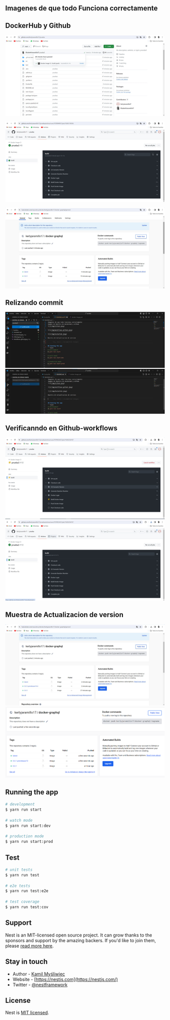 ## Imagenes de que todo Funciona correctamente
## DockerHub y Github
![](./img/Github.jpeg)

![](./img/Workflows-github.jpeg)

![](./img/Dockerhub.jpeg)

## Relizando commit
![](./img/commit.jpeg)
![](./img/commit%20subido.jpeg)

## Verificanndo en Github-workflows
![](./img/workflows-ejecutandose.jpeg)
![](./img/workflows-correcto.jpeg)

## Muestra de Actualizacion de version
![](./img/Dockerhub-versionactualizada.jpeg)
![](./img/evidencia-dockerhub.png)



## Running the app
```bash
# development
$ yarn run start

# watch mode
$ yarn run start:dev

# production mode
$ yarn run start:prod
```

## Test

```bash
# unit tests
$ yarn run test

# e2e tests
$ yarn run test:e2e

# test coverage
$ yarn run test:cov
```

## Support

Nest is an MIT-licensed open source project. It can grow thanks to the sponsors and support by the amazing backers. If you'd like to join them, please [read more here](https://docs.nestjs.com/support).

## Stay in touch

- Author - [Kamil Myśliwiec](https://kamilmysliwiec.com)
- Website - [https://nestjs.com](https://nestjs.com/)
- Twitter - [@nestframework](https://twitter.com/nestframework)

## License

Nest is [MIT licensed](LICENSE).
